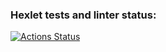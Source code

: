 ### Hexlet tests and linter status:
[![Actions Status](https://github.com/benissimoff/java-project-71/actions/workflows/hexlet-check.yml/badge.svg)](https://github.com/benissimoff/java-project-71/actions)